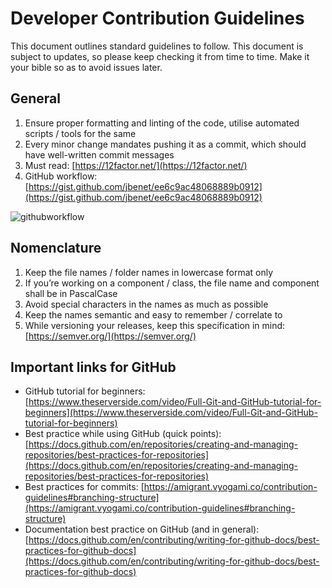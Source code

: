 # Developer Contribution Guidelines

This document outlines standard guidelines to follow. This document is subject to updates, so please keep checking it from time to time. Make it your bible so as to avoid issues later.

## General

1) Ensure proper formatting and linting of the code, utilise automated scripts / tools for the same
2) Every minor change mandates pushing it as a commit, which should have well-written commit messages
3) Must read: [https://12factor.net/](https://12factor.net/)
4) GitHub workflow: [https://gist.github.com/jbenet/ee6c9ac48068889b0912](https://gist.github.com/jbenet/ee6c9ac48068889b0912)

![githubworkflow](https://github.com/user-attachments/assets/46c7de53-a1dd-4a6d-ba4c-59267eb893c4)


## Nomenclature

1) Keep the file names / folder names in lowercase format only
2) If you’re working on a component / class, the file name and component shall be in PascalCase
3) Avoid special characters in the names as much as possible
4) Keep the names semantic and easy to remember / correlate to
5) While versioning your releases, keep this specification in mind: [https://semver.org/](https://semver.org/)


## Important links for GitHub

- GitHub tutorial for beginners: [https://www.theserverside.com/video/Full-Git-and-GitHub-tutorial-for-beginners](https://www.theserverside.com/video/Full-Git-and-GitHub-tutorial-for-beginners)
- Best practice while using GitHub (quick points): [https://docs.github.com/en/repositories/creating-and-managing-repositories/best-practices-for-repositories](https://docs.github.com/en/repositories/creating-and-managing-repositories/best-practices-for-repositories)
- Best practices for commits: [https://amigrant.vyogami.co/contribution-guidelines#branching-structure](https://amigrant.vyogami.co/contribution-guidelines#branching-structure)
- Documentation best practice on GitHub (and in general): [https://docs.github.com/en/contributing/writing-for-github-docs/best-practices-for-github-docs](https://docs.github.com/en/contributing/writing-for-github-docs/best-practices-for-github-docs)
